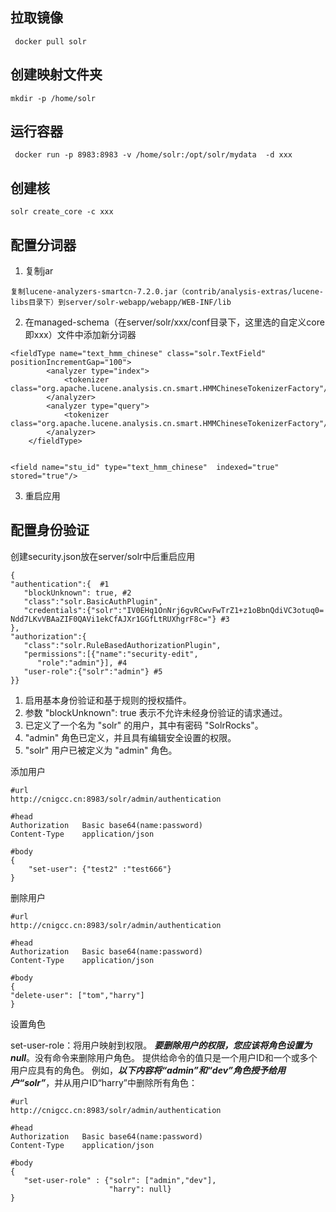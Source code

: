 
## 拉取镜像
```
 docker pull solr
```

## 创建映射文件夹
```
mkdir -p /home/solr
```

## 运行容器
```
 docker run -p 8983:8983 -v /home/solr:/opt/solr/mydata  -d xxx
```

## 创建核
```
solr create_core -c xxx
```

## 配置分词器

1. 复制jar
```
复制lucene-analyzers-smartcn-7.2.0.jar（contrib/analysis-extras/lucene-libs目录下）到server/solr-webapp/webapp/WEB-INF/lib
```

2. 在managed-schema（在server/solr/xxx/conf目录下，这里选的自定义core即xxx）文件中添加新分词器

```
<fieldType name="text_hmm_chinese" class="solr.TextField" positionIncrementGap="100">
        <analyzer type="index">
            <tokenizer class="org.apache.lucene.analysis.cn.smart.HMMChineseTokenizerFactory"/>
        </analyzer>
        <analyzer type="query">
            <tokenizer class="org.apache.lucene.analysis.cn.smart.HMMChineseTokenizerFactory"/>
        </analyzer>
    </fieldType>


<field name="stu_id" type="text_hmm_chinese"  indexed="true" stored="true"/>

```


3. 重启应用

## 配置身份验证
创建security.json放在server/solr中后重启应用
```
{
"authentication":{  #1
   "blockUnknown": true, #2
   "class":"solr.BasicAuthPlugin",
   "credentials":{"solr":"IV0EHq1OnNrj6gvRCwvFwTrZ1+z1oBbnQdiVC3otuq0= Ndd7LKvVBAaZIF0QAVi1ekCfAJXr1GGfLtRUXhgrF8c="} #3
},
"authorization":{
   "class":"solr.RuleBasedAuthorizationPlugin",
   "permissions":[{"name":"security-edit",
      "role":"admin"}], #4
   "user-role":{"solr":"admin"} #5
}}
```

1. 启用基本身份验证和基于规则的授权插件。
2. 参数 "blockUnknown": true 表示不允许未经身份验证的请求通过。
3. 已定义了一个名为 "solr" 的用户，其中有密码 "SolrRocks"。
4. "admin" 角色已定义，并且具有编辑安全设置的权限。
5. "solr" 用户已被定义为 "admin" 角色。


添加用户
```
#url
http://cnigcc.cn:8983/solr/admin/authentication

#head
Authorization   Basic base64(name:password)
Content-Type    application/json

#body
{
	"set-user": {"test2" :"test666"}
}

```

删除用户
```
#url
http://cnigcc.cn:8983/solr/admin/authentication

#head
Authorization   Basic base64(name:password)
Content-Type    application/json

#body
{
"delete-user": ["tom","harry"]
}

```

设置角色


set-user-role：将用户映射到权限。
***要删除用户的权限，您应该将角色设置为null***。没有命令来删除用户角色。
提供给命令的值只是一个用户ID和一个或多个用户应具有的角色。
例如，***以下内容将“admin”和“dev”角色授予给用户“solr”***，并从用户ID“harry”中删除所有角色：
```
#url
http://cnigcc.cn:8983/solr/admin/authentication

#head
Authorization   Basic base64(name:password)
Content-Type    application/json

#body
{
   "set-user-role" : {"solr": ["admin","dev"],
                      "harry": null}
}

```
